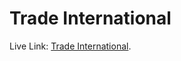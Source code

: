 # Trade International

Live Link:  [Trade International](https://funny-cranachan-5d99b7.netlify.app/).

